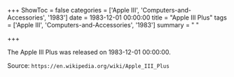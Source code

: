 +++
ShowToc = false
categories = ['Apple III', 'Computers-and-Accessories', '1983']
date = 1983-12-01 00:00:00
title = "Apple III Plus"
tags = ['Apple III', 'Computers-and-Accessories', '1983']
summary = " "

+++

The Apple III Plus was released on 1983-12-01 00:00:00.

Source: `https://en.wikipedia.org/wiki/Apple_III_Plus`


